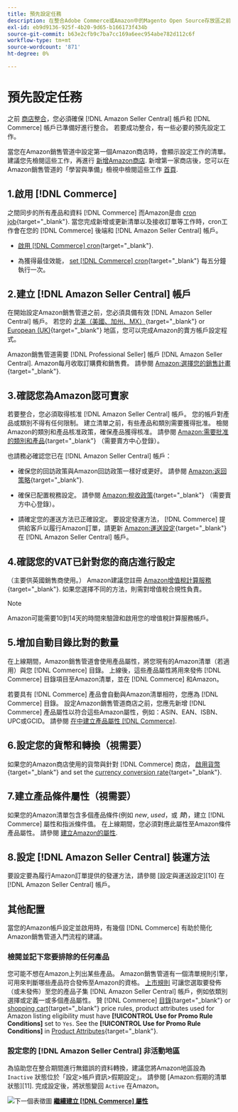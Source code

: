 ```yaml
---
title: 預先設定任務
description: 在整合Adobe Commerce或Amazon中的Magento Open Source存放區之前，請先檢閱要完成的必要工作。
exl-id: eb9d9136-925f-4b20-9d65-b166173f434b
source-git-commit: b63e2cfb9c7ba7cc169a6eec954abe782d112c6f
workflow-type: tm+mt
source-wordcount: '871'
ht-degree: 0%

---
```


# 預先設定任務

之前 [商店整合](./store-integration.md)，您必須確保 [!DNL Amazon Seller Central] 帳戶和 [!DNL Commerce] 帳戶已準備好進行整合。 若要成功整合，有一些必要的預先設定工作。

當您在Amazon銷售管道中設定第一個Amazon商店時，會顯示設定工作的清單。 建議您先檢閱這些工作，再進行 [新增Amazon商店](./store-integration.md). 新增第一家商店後，您可以在Amazon銷售管道的「學習與準備」檢視中檢閱這些工作 [首頁](./amazon-sales-channel-home.md).

## 1.啟用 [!DNL Commerce]

之間同步的所有產品和資料 [!DNL Commerce] 而Amazon是由 [cron job](https://docs.magento.com/user-guide/system/cron.html){target="_blank"}. 當您完成新增或更新清單以及接收訂單等工作時，cron工作會在您的 [!DNL Commerce] 後端和 [!DNL Amazon Seller Central] 帳戶。

- [啟用 [!DNL Commerce] cron](https://docs.magento.com/user-guide/system/cron.html){target="_blank"}.

- 為獲得最佳效能， [set [!DNL Commerce] cron](https://docs.magento.com/user-guide/configuration/advanced/system.html){target="_blank"} 每五分鐘執行一次。

## 2.建立 [!DNL Amazon Seller Central] 帳戶

在開始設定Amazon銷售管道之前，您必須具備有效 [!DNL Amazon Seller Central] 帳戶。 若您的 [北美（美國、加州、MX）](https://sell.amazon.com/){target="_blank"} or [European (UK)](https://sell.amazon.co.uk/sell-online/beginners-guide){target="_blank"} 地區，您可以完成Amazon的賣方帳戶設定程式。

Amazon銷售管道需要 [!DNL Professional Seller] 帳戶 [!DNL Amazon Seller Central]. Amazon每月收取訂購費和銷售費。 請參閱 [Amazon:選擇您的銷售計畫](https://sell.amazon.com/pricing.html){target="_blank"}.

## 3.確認您為Amazon認可賣家

若要整合，您必須取得核准 [!DNL Amazon Seller Central] 帳戶。 您的帳戶對產品或類別不得有任何限制。 建立清單之前，有些產品和類別需要獲得批准。 檢閱Amazon的類別和產品核准政策，確保產品獲得核准。 請參閱 [Amazon:需要批准的類別和產品](https://sellercentral.amazon.com/gp/help/200333160){target="_blank"} （需要賣方中心登錄）。

也請務必確認您已在 [!DNL Amazon Seller Central] 帳戶：

- 確保您的回訪政策與Amazon回訪政策一樣好或更好。 請參閱 [Amazon:返回策略](https://www.amazon.com/gp/help/customer/display.html){target="_blank"}.

- 確保已配置稅務設定。 請參閱 [Amazon:稅收政策](https://sellercentral.amazon.com/gp/help/external/help.html){target="_blank"} （需要賣方中心登錄）。

- 請確定您的運送方法已正確設定。 要設定發運方法， [!DNL Commerce] 提供給客戶以履行Amazon訂單，請更新 [Amazon:運送設定](https://sellercentral.amazon.com/sbr/ref=xx_shipset_dnav_xx#shipping_templates){target="_blank"} 在 [!DNL Amazon Seller Central] 帳戶。

## 4.確認您的VAT已針對您的商店進行設定

（主要供英國銷售商使用。） Amazon建議您註冊 [Amazon增值稅計算服務](https://sell.amazon.co.uk/learn/vat-resources#vat-services-on-amazon){target="_blank"}. 如果您選擇不同的方法，則需對增值稅合規性負責。

>[!NOTE]
>
>Amazon可能需要10到14天的時間來驗證和啟用您的增值稅計算服務帳戶。

## 5.增加自動目錄比對的數量

在上線期間，Amazon銷售管道會使用產品屬性，將您現有的Amazon清單（若適用）與您 [!DNL Commerce] 目錄。 上線後，這些產品屬性將用來發佈 [!DNL Commerce] 目錄項目至Amazon清單，並在 [!DNL Commerce] 和Amazon。

若要具有 [!DNL Commerce] 產品會自動與Amazon清單相符，您應為 [!DNL Commerce] 目錄。 設定Amazon銷售管道商店之前，您應先新增 [!DNL Commerce] 產品屬性以符合這些Amazon屬性，例如：ASIN、EAN、ISBN、UPC或GCID。 請參閱 [在中建立產品屬性 [!DNL Commerce]](./ob-creating-magento-attributes.md).

## 6.設定您的貨幣和轉換（視需要）

如果您的Amazon商店使用的貨幣與針對 [!DNL Commerce] 商店， [啟用貨幣](https://docs.magento.com/user-guide/configuration/general/currency-setup.html){target="_blank"} and set the [currency conversion rate](https://docs.magento.com/user-guide/stores/currency-update.html){target="_blank"}.

## 7.建立產品條件屬性（視需要）

如果您的Amazon清單包含多個產品條件(例如 _new_, _used_，或 _贊_)，建立 [!DNL Commerce] 屬性和指派條件值。 在上線期間，您必須對應此屬性至Amazon條件產品屬性。 請參閱 [建立Amazon的屬性](./ob-creating-magento-attributes.md).

## 8.設定 [!DNL Amazon Seller Central] 裝運方法

要設定要為履行Amazon訂單提供的發運方法，請參閱 [設定與運送設定][10] 在 [!DNL Amazon Seller Central] 帳戶。

## 其他配置

當您的Amazon帳戶設定並啟用時，有幾個 [!DNL Commerce] 有助於簡化Amazon銷售管道入門流程的建議。

### 檢閱並記下您要排除的任何產品

您可能不想在Amazon上列出某些產品。 Amazon銷售管道有一個清單規則引擎，可用來判斷哪些產品符合發佈至Amazon的資格。 [上市規則](./listing-rules.md) 可讓您選取要發佈（或未發佈）至您的產品子集 [!DNL Amazon Seller Central] 帳戶，例如依類別選擇或定義一或多個產品屬性。 贊 [!DNL Commerce] [目錄](https://docs.magento.com/user-guide/marketing/price-rules-catalog.html){target="_blank"} or [shopping cart](https://docs.magento.com/user-guide/marketing/price-rules-cart.html){target="_blank"} price rules, product attributes used for Amazon listing eligibility must have **[!UICONTROL Use for Promo Rule Conditions]** set to `Yes`. See the **[!UICONTROL Use for Promo Rule Conditions]** in [Product Attributes](https://docs.magento.com/user-guide/stores/attributes-product.html){target="_blank"}.

### 設定您的 [!DNL Amazon Seller Central] 非活動地區

為協助您在整合期間進行無錯誤的資料轉換，建議您將Amazon地區設為 `Inactive` 狀態位於「設定>帳戶資訊>假期設定」。 請參閱 [Amazon:假期的清單狀態][11]. 完成設定後，將狀態變回 `Active` 在Amazon。

![下一個表徵圖](assets/btn-next.png) [**繼續建立 [!DNL Commerce] 屬性**](./ob-creating-magento-attributes.md)
